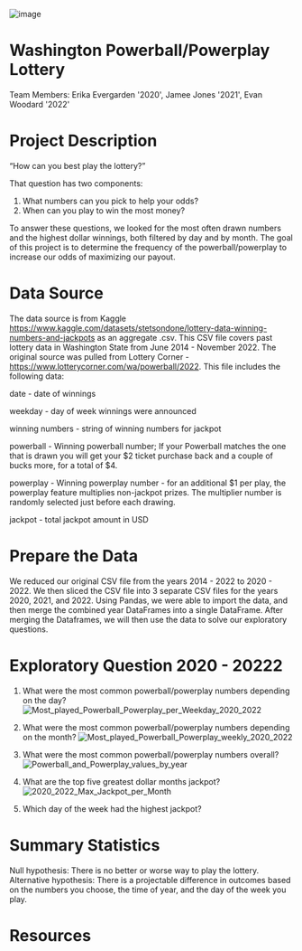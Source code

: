 ![image](https://github.com/JLaydeJ/Project_1/assets/134284646/89f1495e-c91b-4c7b-9467-d260c0593ab7)
# Washington Powerball/Powerplay Lottery
Team Members: Erika Evergarden '2020', Jamee Jones '2021', Evan Woodard '2022'

# Project Description
“How can you best play the lottery?”

That question has two components:
1. What numbers can you pick to help your odds?
2. When can you play to win the most money?

To answer these questions, we looked for the most often drawn numbers and the highest dollar winnings, both filtered by day and by month. The goal of this project is to determine the frequency of the powerball/powerplay to increase our odds of maximizing our payout. 
 
# Data Source
The data source is from Kaggle https://www.kaggle.com/datasets/stetsondone/lottery-data-winning-numbers-and-jackpots as an aggregate .csv. This CSV file covers past lottery data in Washington State from June 2014 - November 2022. The original source was pulled from Lottery Corner - https://www.lotterycorner.com/wa/powerball/2022. 
This file includes the following data: 

date - date of winnings

weekday - day of week winnings were announced

winning numbers - string of winning numbers for jackpot

powerball - Winning powerball number; If your Powerball matches the one that is drawn you will get your $2 ticket purchase back and a couple of bucks more, for a total of $4.

powerplay - Winning powerplay number - for an additional $1 per play, the powerplay feature multiplies non-jackpot prizes. The multiplier number is randomly selected just before each drawing.

jackpot - total jackpot amount in USD

# Prepare the Data
We reduced our original CSV file from the years 2014 - 2022 to 2020 - 2022. We then sliced the CSV file into 3 separate CSV files for the years 2020, 2021, and 2022. Using Pandas, we were able to import the data, and then merge the combined year DataFrames into a single DataFrame. After merging the Dataframes, we will then use the data to solve our exploratory questions. 

# Exploratory Question 2020 - 20222
1. What were the most common powerball/powerplay numbers depending on the day?
![Most_played_Powerball_Powerplay_per_Weekday_2020_2022](https://github.com/JLaydeJ/Project_1/assets/134284646/1c47968c-d449-4733-9375-770c1bb7f1c9)

   
2. What were the most common powerball/powerplay numbers depending on the month?
![Most_played_Powerball_Powerplay_weekly_2020_2022](https://github.com/JLaydeJ/Project_1/assets/134284646/f725bef4-1375-4e6c-b59b-864a2f4c98a8)


3. What were the most common powerball/powerplay numbers overall?
![Powerball_and_Powerplay_values_by_year](https://github.com/JLaydeJ/Project_1/assets/134284646/256fa347-efaf-43fd-8360-9a4aa7e45d55)


4. What are the top five greatest dollar months jackpot?
![2020_2022_Max_Jackpot_per_Month](https://github.com/JLaydeJ/Project_1/assets/134284646/d84b64c6-595a-4224-a577-45a838d0779c)


5. Which day of the week had the highest jackpot? 





# Summary Statistics
Null hypothesis: There is no better or worse way to play the lottery.
Alternative hypothesis: There is a projectable difference in outcomes based on the numbers you choose, the time of year, and the day of the week you play. 

# Resources
